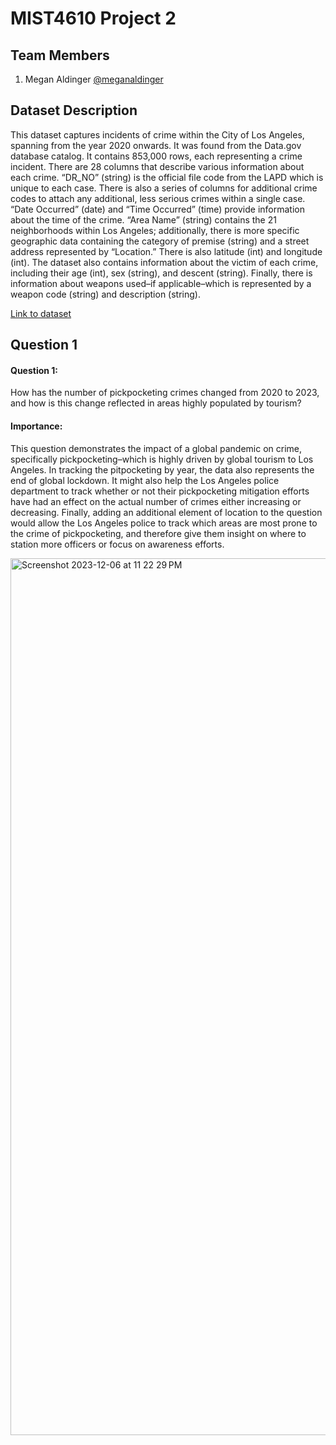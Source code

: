 
# MIST4610 Project 2



## Team Members

1. Megan Aldinger [@meganaldinger](https://github.com/meganaldinger)
## Dataset Description

This dataset captures incidents of crime within the City of Los Angeles, spanning from the year 2020 onwards. It was found from the Data.gov database catalog. It contains 853,000 rows, each representing a crime incident. There are 28 columns that describe various information about each crime. “DR_NO” (string) is the official file code from the LAPD which is unique to each case. There is also a series of columns for additional crime codes to attach any additional, less serious crimes within a single case. “Date Occurred” (date) and “Time Occurred” (time) provide information about the time of the crime. “Area Name” (string) contains the 21 neighborhoods within Los Angeles; additionally, there is more specific geographic data containing the category of premise (string) and a street address represented by “Location.” There is also latitude (int) and longitude (int). The dataset also contains information about the victim of each crime, including their age (int), sex (string), and descent (string). Finally, there is information about weapons used–if applicable–which is represented by a weapon code (string) and description (string). 

[Link to dataset](https://catalog.data.gov/dataset/crime-data-from-2020-to-present)


## Question 1
#### Question 1:
How has the number of pickpocketing crimes changed from 2020 to 2023, and how is this change reflected in areas highly populated by tourism?  

#### Importance:

This question demonstrates the impact of a global pandemic on crime, specifically pickpocketing–which is highly driven by global tourism to Los Angeles. In tracking the pitpocketing by year, the data also represents the end of global lockdown. It might also help the Los Angeles police department to track whether or not their pickpocketing mitigation efforts have had an effect on the actual number of crimes either increasing or decreasing. Finally, adding an additional element of location to the question would allow the Los Angeles police to track which areas are most prone to the crime of pickpocketing, and therefore give them insight on where to station more officers or focus on awareness efforts. 

<img width="1403" alt="Screenshot 2023-12-06 at 11 22 29 PM" src="https://github.com/meganaldinger/MIST4610-Project-2/assets/141375048/72ffa126-6022-4cb3-abdc-e62db39f7d2b">


